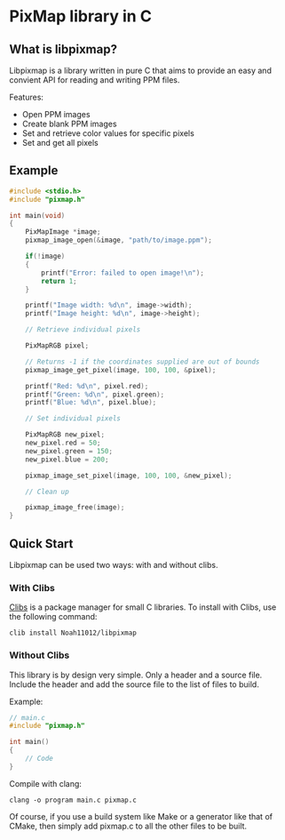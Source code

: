 # PixMap library in C

## What is libpixmap?

Libpixmap is a library written in pure C that aims to provide an easy and convient API for reading and writing PPM files.

Features:

* Open PPM images
* Create blank PPM images
* Set and retrieve color values for specific pixels
* Set and get all pixels

## Example

```cpp
#include <stdio.h>
#include "pixmap.h"

int main(void)
{
    PixMapImage *image;
    pixmap_image_open(&image, "path/to/image.ppm");

    if(!image)
    {
        printf("Error: failed to open image!\n");
        return 1;
    }

    printf("Image width: %d\n", image->width);
    printf("Image height: %d\n", image->height);

    // Retrieve individual pixels

    PixMapRGB pixel;

    // Returns -1 if the coordinates supplied are out of bounds
    pixmap_image_get_pixel(image, 100, 100, &pixel);

    printf("Red: %d\n", pixel.red);
    printf("Green: %d\n", pixel.green);
    printf("Blue: %d\n", pixel.blue);

    // Set individual pixels

    PixMapRGB new_pixel;
    new_pixel.red = 50;
    new_pixel.green = 150;
    new_pixel.blue = 200;

    pixmap_image_set_pixel(image, 100, 100, &new_pixel);

    // Clean up

    pixmap_image_free(image);
}
```

## Quick Start

Libpixmap can be used two ways: with and without clibs.

### With Clibs

[Clibs](https://github.com/clibs/clib) is a package manager for small C libraries. To install with Clibs, use the following command:

`clib install Noah11012/libpixmap`

### Without Clibs

This library is by design very simple. Only a header and a source file. Include the header and add the source file to the list of files to build.

Example:

```cpp
// main.c
#include "pixmap.h"

int main()
{
    // Code
}
```

Compile with clang:

```
clang -o program main.c pixmap.c
```

Of course, if you use a build system like Make or a generator like that of CMake, then simply add pixmap.c to all the other files to be built.
